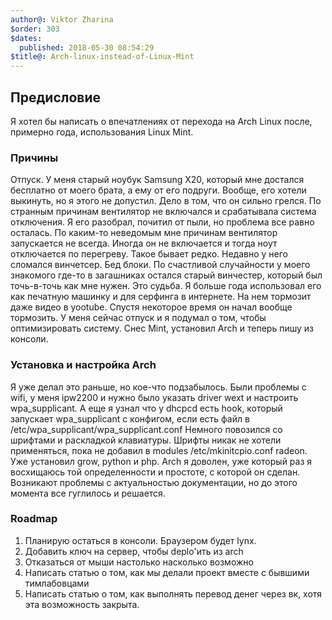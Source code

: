 ```yaml
---
author@: Viktor Zharina
$order: 303
$dates:
  published: 2018-05-30 08:54:29
$title@: Arch-linux-instead-of-Linux-Mint
---
```

## Предисловие
Я хотел бы написать о впечатлениях от перехода на Arch Linux после, примерно года, использования Linux Mint.

### Причины 
Отпуск.
У меня старый ноубук Samsung X20, который мне достался бесплатно от моего брата, а ему от его подруги. Вообще, его хотели выкинуть, но я этого не допустил. Дело в том, что он сильно грелся. По
странным причинам вентилятор не включался и срабатывала система отключения. Я его разобрал, почитил от пыли, но проблема все равно осталась. По каким-то неведомым мне причинам
вентилятор запускается не всегда. Иногда он не включается и тогда ноут отключается по перегреву. Такое бывает редко. Недавно у него сломался винчетсер. Бед блоки. По счастливой
случайности у моего знакомого где-то в загашниках остался старый винчестер, который был точь-в-точь как мне нужен. Это судьба. Я больше года использовал его как печатную машинку 
и для серфинга в интернете. На нем тормозит даже видео в yootube. Спустя некоторое время он начал вообще тормозить. У меня сейчас отпуск и я подумал о том, чтобы оптимизировать 
систему. Снес Mint, установил Arch и теперь пишу из консоли.

### Установка и настройка Arch
Я уже делал это раньше, но кое-что подзабылось. Были проблемы с wifi, у меня ipw2200 и нужно было указать driver wext и настроить wpa_supplicant. А еще я узнал что у dhcpcd есть
hook, который запускает wpa_supplicant с конфигом, если есть файл в /etc/wpa_supplicant/wpa_supplicant.conf
Немного повозился со шрифтами и раскладкой клавиатуры. Шрифты никак не хотели применяться, пока не добавил в modules /etc/mkinitcpio.conf radeon. Уже установил grow, python и php.
Arch я доволен, уже который раз я восхищаюсь той определенности и простоте, с которой он сделан. Возникают проблемы с актуальностью документации, но до этого момента 
все гуглилось и решается.

### Roadmap
1. Планирую остаться в консоли. Браузером будет lynx. 
2. Добавить ключ на сервер, чтобы deplo'ить из arch
3. Отказаться от мыши настолько насколько возможно
4. Написать статью о том, как мы делали проект вместе с бывшими тимлабовцами
5. Написать статью о том, как выполнять перевод денег через вк, хотя эта возможность закрыта.